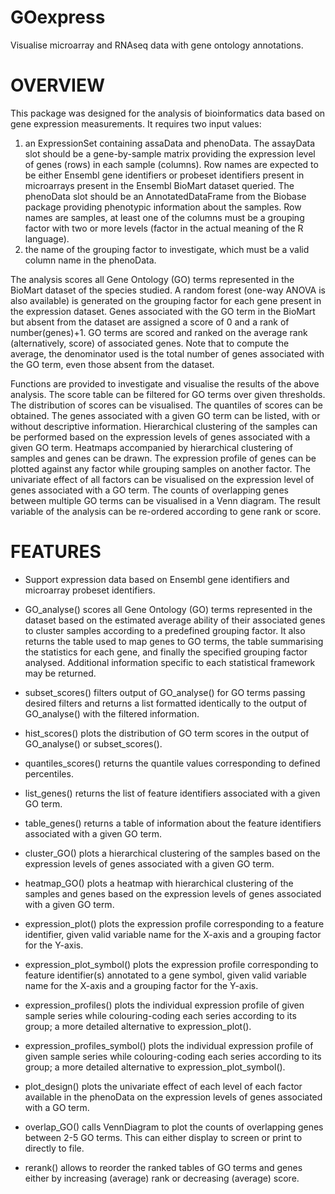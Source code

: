 GOexpress
=======

Visualise microarray and RNAseq data with gene ontology annotations.

# OVERVIEW

This package was designed for the analysis of bioinformatics
data based on gene expression measurements. It requires two input
values:

1. an ExpressionSet containing assaData and phenoData. The assayData slot
should be a gene-by-sample matrix providing the expression level
of genes (rows) in each sample (columns). Row names are expected to be
either Ensembl gene identifiers or probeset identifiers present in
microarrays present in the Ensembl BioMart dataset queried. The phenoData slot
should be an AnnotatedDataFrame from the Biobase package providing phenotypic
information about the samples. Row names are samples, at least one of
the columns must be a grouping factor with two or more levels (factor
in the actual meaning of the R language).
2. the name of the grouping factor to investigate, which must be a
valid column name in the phenoData.

The analysis scores all Gene Ontology (GO) terms represented
in the BioMart dataset of the species studied. A random forest
(one-way ANOVA is also available) is generated on the 
grouping factor for each gene present in the expression dataset. Genes
associated with the GO term in the BioMart but absent from the dataset
are assigned a score of 0 and a rank of number(genes)+1. GO terms are
scored and ranked on the average rank (alternatively, score) of
associated genes. Note that to compute the average, the denominator used is the
total number of genes associated with the GO term, even those absent from the
dataset.

Functions are provided to investigate and visualise the results of
the above analysis. The score table can be filtered for GO terms over
given thresholds. The distribution of scores can be visualised. The
quantiles of scores can be obtained. The genes associated with a
given GO term can be listed, with or without descriptive information.
Hierarchical clustering of the samples can be performed based on the
expression levels of genes associated with a given GO term. Heatmaps
accompanied by hierarchical clustering of samples and genes can be
drawn. The expression profile of genes can be plotted
against any factor while grouping samples on another factor. The 
univariate effect of all factors can be visualised on the expression
level of genes associated with a GO term. The counts of overlapping genes
between multiple GO terms can be visualised in a Venn diagram. The result
variable of the analysis can be re-ordered according to gene rank or
score.


# FEATURES

* Support expression data based on Ensembl gene identifiers and
microarray probeset identifiers.

* GO_analyse() scores all Gene Ontology (GO) terms represented in
the dataset based on the estimated average ability of their associated
genes to cluster samples according to a predefined grouping factor. It
also returns the table used to map genes to GO terms, the table
summarising the statistics for each gene, and finally the specified
grouping factor analysed. Additional information specific to each statistical
framework may be returned.

* subset_scores() filters output of GO_analyse() for GO terms passing
desired filters and returns a list formatted identically to the 
output of GO_analyse() with the filtered information.

* hist_scores() plots the distribution of GO term scores in the
output of GO_analyse() or subset_scores().

* quantiles_scores() returns the quantile values corresponding
to defined percentiles.

* list_genes() returns the list of feature identifiers associated
with a given GO term.

* table_genes() returns a table of information about the feature
identifiers associated with a given GO term.

* cluster_GO() plots a hierarchical clustering of the samples
based on the expression levels of genes associated with a given
GO term.

* heatmap_GO() plots a heatmap with hierarchical clustering of the samples
and genes based on the expression levels of genes associated with a given GO
term.

* expression_plot() plots the expression profile corresponding to a feature
identifier, given valid variable name for the X-axis and a grouping factor for
the Y-axis.

* expression_plot_symbol() plots the expression profile corresponding to
feature identifier(s) annotated to a gene symbol, given valid variable name for
the X-axis and a grouping factor for the Y-axis.

* expression_profiles() plots the individual expression profile of given sample
series while colouring-coding each series according to its group; a more
detailed alternative to expression_plot().

* expression_profiles_symbol() plots the individual expression profile of given
sample series while colouring-coding each series according to its group; a more
detailed alternative to expression_plot_symbol().

* plot_design() plots the univariate effect of each level of each
factor available in the phenoData on the expression levels
of genes associated with a GO term.

* overlap_GO() calls VennDiagram to plot the counts of overlapping genes
between 2-5 GO terms. This can either display to screen or print to directly
to file.

* rerank() allows to reorder the ranked tables of GO terms and
genes either by increasing (average) rank or decreasing (average)
score.
